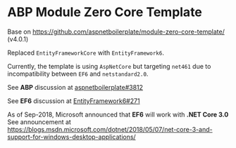 # ABP Module Zero Core Template
Base on https://github.com/aspnetboilerplate/module-zero-core-template/ (v4.0.1)

Replaced `EntityFrameworkCore` with `EntityFramework6`.

Currently, the template is using `AspNetCore` but targeting `net461` due to incompatibility between `EF6` and `netstandard2.0`.

See **ABP** discussion at [aspnetboilerplate#3812](https://github.com/aspnetboilerplate/aspnetboilerplate/issues/3812) 

See **EF6** discussion at [EntityFramework6#271](https://github.com/aspnet/EntityFramework6/issues/271)

As of Sep-2018, Microsoft announced that **EF6** will work with  **.NET Core 3.0** 
See announcement at https://blogs.msdn.microsoft.com/dotnet/2018/05/07/net-core-3-and-support-for-windows-desktop-applications/
